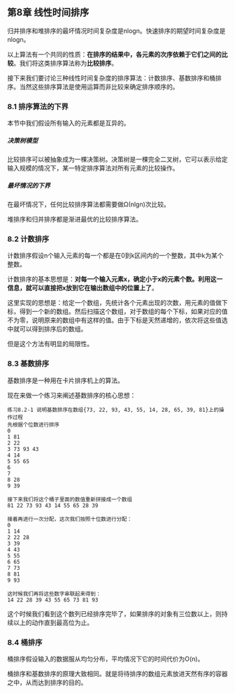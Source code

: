 ## 第8章 线性时间排序

归并排序和堆排序的最坏情况时间复杂度是nlogn。快速排序的期望时间复杂度是nlogn。

以上算法有一个共同的性质：**在排序的结果中，各元素的次序依赖于它们之间的比较**。我们将这类排序算法称为**比较排序**。

接下来我们要讨论三种线性时间复杂度的排序算法：计数排序、基数排序和桶排序。当然这些排序算法是使用运算而非比较来确定排序顺序的。

### 8.1 排序算法的下界

本节中我们假设所有输入的元素都是互异的。

##### 决策树模型

比较排序可以被抽象成为一棵决策树。决策树是一棵完全二叉树，它可以表示给定输入规模的情况下，某一特定排序算法对所有元素的比较操作。

##### 最坏情况的下界

在最坏情况下，任何比较排序算法都需要做Ω(nlgn)次比较。

堆排序和归并排序都是渐进最优的比较排序算法。

### 8.2 计数排序

计数排序假设n个输入元素的每一个都是在0到k区间内的一个整数，其中k为某个整数。

计数排序的基本思想是：**对每一个输入元素x，确定小于x的元素个数。利用这一信息，就可以直接把x放到它在输出数组中的位置上了**。

这里实现的思想是：给定一个数组，先统计各个元素出现的次数，用元素的值做下标，得到一个新的数组。然后扫描这个数组，对于数组的每个下标，如果对应的值不为零，说明原来的数组中有这样的值。由于下标是天然递增的，依次将这些值选中就可以得到排序后的数组。

但是这个方法有明显的局限性。

### 8.3 基数排序

基数排序是一种用在卡片排序机上的算法。

现在来做一个练习来阐述基数排序的核心思想：

```
练习8.2-1 说明基数排序在数组{73, 22, 93, 43, 55, 14, 28, 65, 39, 81}上的操作过程
先根据个位数进行排序
0
1 81
2 22
3 73 93 43
4 14
5 55 65
6
7
8 28
9 39

接下来我们将这个桶子里面的数值重新拼接成一个数组
81 22 73 93 43 14 55 65 28 39

接着再进行一次分配，这次我们按照十位数进行分配：
0
1 14
2 22 28
3 39
4 43
5 55
6 65
7 73
8 81
9 93

这时候我们再将这些数字串联起来得到：
14 22 28 39 43 55 65 73 81 93
```

这个时候我们看到这个数列已经排序完毕了，如果排序的对象有三位数以上，则持续以上的动作直到最高位为止。

### 8.4 桶排序

桶排序假设输入的数据服从均匀分布，平均情况下它的时间代价为O(n)。

桶排序和基数排序的原理大致相同。就是将待排序的数组元素放进天然有序的容器之中，从而达到排序的目的。



